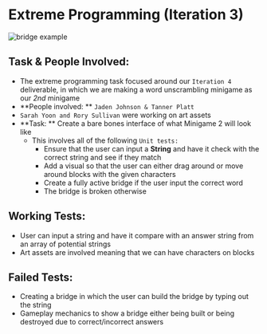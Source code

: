 # Extreme Programming (Iteration 3)
![bridge example](https://github.com/ATacoDev/SE-320/assets/146070033/1b43297a-cae0-40f2-bdfe-2ff6c4331872)

## Task & People Involved: 
- The extreme programming task focused around our `Iteration 4` deliverable, in which we are making a word unscrambling minigame as our *2nd* minigame
- **People involved: ** `Jaden Johnson & Tanner Platt`
- `Sarah Yoon and Rory Sullivan` were working on art assets
- **Task: ** Create a bare bones interface of what Minigame 2 will look like
  - This involves all of the following `Unit tests:`
     - Ensure that the user can input a **String** and have it check with the correct string and see if they match
     - Add a visual so that the user can either drag around or move around blocks with the given characters
     - Create a fully active bridge if the user input the correct word
     - The bridge is broken otherwise

## Working Tests:
- User can input a string and have it compare with an answer string from an array of potential strings
- Art assets are involved meaning that we can have characters on blocks

## Failed Tests:
- Creating a bridge in which the user can build the bridge by typing out the string
- Gameplay mechanics to show a bridge either being built or being destroyed due to correct/incorrect answers
